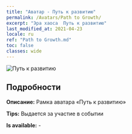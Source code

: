 ```yaml
---
title: "Аватар - Путь к развитию"
permalink: /Avatars/Path to Growth/
excerpt: "Эра хаоса  Путь к развитию"
last_modified_at: 2021-04-23
locale: ru
ref: "Path to Growth.md"
toc: false
classes: wide
---
```

 ![Путь к развитию](/images/a/avatarFrame_68.png)

## Подробности

 **Описание:** Рамка аватара «Путь к развитию» 

 **Tips:** Выдается за участие в событии 

 **Is available:**  - 

